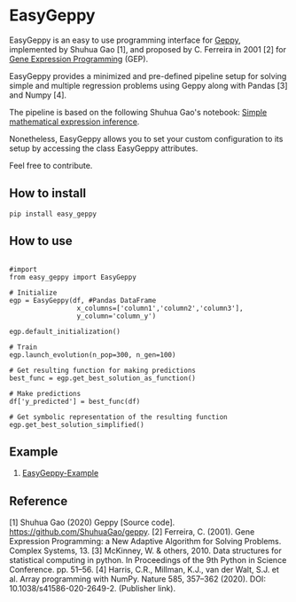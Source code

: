 # EasyGeppy

EasyGeppy is an easy to use programming interface for [Geppy](https://github.com/ShuhuaGao/geppy), implemented by Shuhua Gao [1], and proposed by C. Ferreira  in 2001 [2] for [Gene Expression Programming](https://en.wikipedia.org/wiki/Gene_expression_programming) (GEP). 

EasyGeppy provides a minimized and pre-defined pipeline setup for solving simple and multiple regression problems using Geppy along with Pandas [3] and Numpy [4].

The pipeline is based on the following Shuhua Gao's notebook: [Simple mathematical expression inference](https://github.com/ShuhuaGao/geppy/blob/master/examples/sr/numerical_expression_inference-ENC.ipynb).

Nonetheless, EasyGeppy allows you to set your custom configuration to its setup by accessing the class EasyGeppy attributes.

Feel free to contribute.

## How to install
~~~
pip install easy_geppy
~~~

## How to use
~~~

#import
from easy_geppy import EasyGeppy

# Initialize
egp = EasyGeppy(df, #Pandas DataFrame
                 x_columns=['column1','column2','column3'],
                 y_column='column_y')

egp.default_initialization()

# Train
egp.launch_evolution(n_pop=300, n_gen=100)

# Get resulting function for making predictions
best_func = egp.get_best_solution_as_function()

# Make predictions
df['y_predicted'] = best_func(df)

# Get symbolic representation of the resulting function
egp.get_best_solution_simplified()

~~~
## Example
1. [EasyGeppy-Example](./EasyGeppy-Example.ipynb)

## Reference
[1] Shuhua Gao (2020) Geppy [Source code]. https://github.com/ShuhuaGao/geppy.
[2] Ferreira, C. (2001). Gene Expression Programming: a New Adaptive Algorithm for Solving Problems. Complex Systems, 13.
[3] McKinney, W. & others, 2010. Data structures for statistical computing in python. In Proceedings of the 9th Python in Science Conference. pp. 51–56.
[4] Harris, C.R., Millman, K.J., van der Walt, S.J. et al. Array programming with NumPy. Nature 585, 357–362 (2020). DOI: 10.1038/s41586-020-2649-2. (Publisher link).
